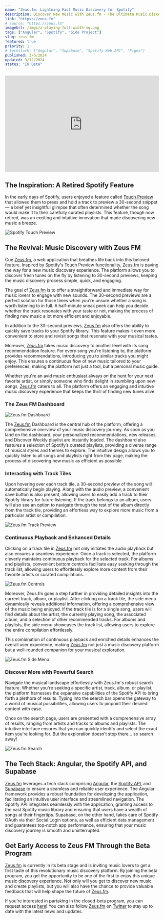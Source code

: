 ```yaml
---
name: "Zeus.fm: Lightning Fast Music Discovery for Spotify"
description: Discover New Music with Zeus.fm - The Ultimate Music Discovery Platform
link: "https://zeus.fm"
# source: "https://zeus.fm"
imageUrl: /imgs/z-playing-full-width-sq.png
tags: ["Angular", "Spotify", "Side Project"]
slug: zeus-fm
featured: true
priority: 1
# techstack: ["Angular", "Supabase", "Spotify Web API", "Figma"]
published: 3/6/2024
updated: 3/12/2024
status: "In Beta"
---
```




<iframe width="100%" height="315" src="https://www.youtube.com/embed/qdemm2wmOPk?si=FYqL1GZPEpR8k17W" title="Zeus FM Demo" frameborder="0" allow="accelerometer; autoplay; clipboard-write; encrypted-media; gyroscope; picture-in-picture; web-share" allowfullscreen></iframe>

## The Inspiration: A Retired Spotify Feature

In the early days of Spotify, users enjoyed a feature called <a href="https://www.engadget.com/2015-01-22-spotifys-touch-preview.html" target="_blank">Touch Preview</a> that allowed them to press and hold a track to preview a 30-second snippet — a brief yet insightful glimpse that often determined whether the song would make it to their carefully curated playlists. This feature, though now retired, was an exciting and intuitive innovation that made discovering new music a breeze.

![Spotify Touch Preview](/imgs/touch-preview.webp)

## The Revival: Music Discovery with Zeus FM

Cue <a href="http://zeus.fm/" target="_blank">Zeus.fm</a>, a web application that breathes life back into this beloved feature. Inspired by Spotify's Touch Preview functionality, <a href="http://zeus.fm/" target="_blank">Zeus.fm</a> is paving the way for a new music discovery experience. The platform allows you to discover fresh tunes on the fly by listening to 30-second previews, keeping the music discovery process simple, quick, and engaging.

The goal of <a href="http://zeus.fm/" target="_blank">Zeus.fm</a> is to offer a straightforward and immediate way for music lovers to engage with new sounds. The 30-second previews are a perfect solution for those times when you're unsure whether a song is worth listening to in full. A half-minute sneak peek can help you decide whether the track resonates with your taste or not, making the process of finding new music a lot more efficient and enjoyable.

In addition to the 30-second previews, <a href="http://zeus.fm/" target="_blank">Zeus.fm</a> also offers the ability to quickly save tracks to your Spotify library. This feature makes it even more convenient to store and revisit songs that resonate with your musical tastes.

Moreover, <a href="http://zeus.fm/" target="_blank">Zeus.fm</a> takes music discovery to another level with its song recommendation feature. For every song you're listening to, the platform provides recommendations, introducing you to similar tracks you might enjoy. This ensures a continuous flow of new music tailored to your preferences, making the platform not just a tool, but a personal music guide.

Whether you're an avid music enthusiast always on the hunt for your next favorite artist, or simply someone who finds delight in stumbling upon new songs, <a href="http://zeus.fm/" target="_blank">Zeus.fm</a> caters to all. The platform offers an engaging and intuitive music discovery experience that keeps the thrill of finding new tunes alive.

### The Zeus FM Dashboard

![Zeus.fm Dashboard](/imgs/zeus-fm-dashboard.png)

The <a href="http://zeus.fm/" target="_blank">Zeus.fm</a> Dashboard is the central hub of the platform, offering a comprehensive overview of your music discovery journey. As soon as you land on the dashboard, your personalized recommendations, new releases, and Discover Weekly playlist are instantly loaded. The dashboard also features a selection of Spotify’s curated playlists, providing a diverse range of musical styles and themes to explore. The intuitive design allows you to quickly listen to all songs and playlists right from this page, making the process of discovering new music as efficient as possible.

### Interacting with Track Tiles

Upon hovering over each track tile, a 30-second preview of the song will automatically begin playing. Along with the audio preview, a convenient save button is also present, allowing users to easily add a track to their Spotify library for future listening. If the track belongs to an album, users will also see an option to navigate through the rest of the album directly from the track tile, providing an effortless way to explore more music from a particular artist or compilation.

![Zeus.fm Track Preview](/imgs/zeus-track-preview.gif)

### Continuous Playback and Enhanced Details

Clicking on a track tile in <a href="http://zeus.fm/" target="_blank">Zeus.fm</a> not only initiates the audio playback but also ensures a seamless experience. Once a track is selected, the platform cleverly maintains continuous playback for the selected track. For albums and playlists, convenient bottom controls facilitate easy seeking through the track list, allowing users to effortlessly explore more content from their favorite artists or curated compilations.

![Zeus.fm Controls](/imgs/zeus-fm-ctrls.png)

Moreover, Zeus.fm goes a step further in providing detailed insights into the current track, album, or playlist. After clicking on a track tile, the side menu dynamically reveals additional information, offering a comprehensive view of the music being enjoyed. If the track tile is for a single song, users will find details about the artist, the currently playing song, the associated album, and a selection of other recommended tracks. For albums and playlists, the side menu showcases the track list, allowing users to explore the entire compilation effortlessly.

This combination of continuous playback and enriched details enhances the overall user experience, making <a href="http://zeus.fm/" target="_blank">Zeus.fm</a> not just a music discovery platform but a well-rounded companion for your musical exploration.

![Zeus.fm Side Menu](/imgs/zeus-fm-side-menu2.png)

### Discover More with Powerful Search

Navigate the musical landscape effortlessly with Zeus.fm's robust search feature. Whether you're seeking a specific artist, track, album, or playlist, the platform harnesses the expansive capabilities of the Spotify API to bring forth a plethora of results. Typing into the search bar opens the gateway to a world of musical possibilities, allowing users to pinpoint their desired content with ease.

Once on the search page, users are presented with a comprehensive array of results, ranging from artists and tracks to albums and playlists. The intuitive interface ensures that you can quickly identify and select the exact item you're looking for. But the exploration doesn't stop there... so search away!

![Zeus.fm Search](/imgs/zeus-fm-search.png)

## The Tech Stack: Angular, the Spotify API, and Supabase

<a href="http://zeus.fm/" target="_blank">Zeus.fm</a> leverages a tech stack comprising <a href="https://angular.dev/" target="_blank">Angular</a>, the <a href="https://developer.spotify.com/documentation/web-api" target="_blank">Spotify API</a>, and <a href="https://supabase.com/" target="_blank">Supabase</a> to ensure a seamless and reliable user experience. The Angular framework provides a robust foundation for developing the application, facilitating an intuitive user interface and streamlined navigation. The Spotify API integrates seamlessly with the application, granting access to the vast Spotify music library and ensuring that users have a wealth of songs at their fingertips. Supabase, on the other hand, takes care of Spotify OAuth via their Social Login options, as well as efficient data management and guarantees top-notch app performance, ensuring that your music discovery journey is smooth and uninterrupted.

## Get Early Access to Zeus FM Through the Beta Program

<a href="http://zeus.fm/" target="_blank">Zeus.fm</a> is currently in its beta stage and is inviting music lovers to get a first taste of this revolutionary music discovery platform. By joining the beta program, you get the opportunity to be one of the first to enjoy this unique music discovery experience. Not only will you get to discover new music and create playlists, but you will also have the chance to provide valuable feedback that will help shape the future of <a href="http://zeus.fm/" target="_blank">Zeus.fm</a>.

If you're interested in partaking in the closed-beta program, you can request access <a href="https://forms.gle/UGRUxGJSnFdDRKsP9" target="_blank">here</a>! You can also follow <a href="http://zeus.fm/" target="_blank">Zeus.fm</a> on <a href="https://twitter.com/TryZeusFm" target="_blank">Twitter</a> to stay up to date with the latest news and updates.
